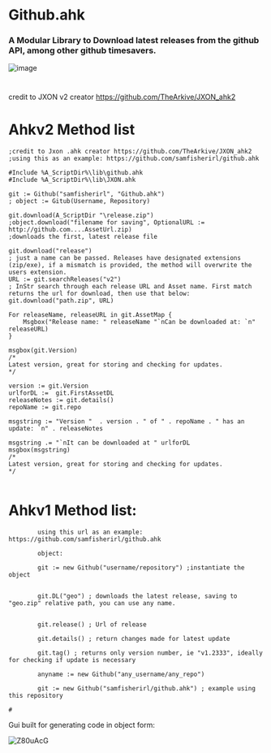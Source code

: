 <h1>Github.ahk</h1>

<h3>
A Modular Library to Download latest releases from the github API, among other github timesavers. </h3>

<p class="has-line-data" data-line-start="1" data-line-end="2">

 ![image](https://user-images.githubusercontent.com/98753696/224391018-7596576e-e988-4d46-9242-33a667654ed5.png)

 #
credit to JXON v2 creator https://github.com/TheArkive/JXON_ahk2

# Ahkv2 Method list 

```autohotkey
;credit to Jxon .ahk creator https://github.com/TheArkive/JXON_ahk2
;using this as an example: https://github.com/samfisherirl/github.ahk

#Include %A_ScriptDir%\lib\github.ahk
#Include %A_ScriptDir%\lib\JXON.ahk 

git := Github("samfisherirl", "Github.ahk")
; object := Gitub(Username, Repository)

git.download(A_ScriptDir "\release.zip") 
;object.download("filename for saving", OptionalURL := http://github.com....AssetUrl.zip)
;downloads the first, latest release file  

git.download("release")
; just a name can be passed. Releases have designated extensions (zip/exe), if a mismatch is provided, the method will overwrite the users extension. 
URL := git.searchReleases("v2")
; InStr search through each release URL and Asset name. First match returns the url for download, then use that below:
git.download("path.zip", URL)

For releaseName, releaseURL in git.AssetMap {
    Msgbox("Release name: " releaseName "`nCan be downloaded at: `n" releaseURL)
}

msgbox(git.Version)
/*
Latest version, great for storing and checking for updates.
*/

version := git.Version
urlforDL :=  git.FirstAssetDL
releaseNotes := git.details()
repoName := git.repo

msgstring := "Version "  . version . " of " . repoName . " has an update: `n" . releaseNotes

msgstring .= "`nIt can be downloaded at " urlforDL
msgbox(msgstring)
/*
Latest version, great for storing and checking for updates.
*/


 ```

# Ahkv1 Method list:
        
```autohotkey
        using this url as an example: https://github.com/samfisherirl/github.ahk
 
        object: 
        
        git := new Github("username/repository") ;instantiate the object


        git.DL("geo") ; downloads the latest release, saving to "geo.zip" relative path, you can use any name. 
        
        
        git.release() ; Url of release 
        
        git.details() ; return changes made for latest update

        git.tag() ; returns only version number, ie "v1.2333", ideally for checking if update is necessary
        
        anyname := new Github("any_username/any_repo") 
        
        git := new Github("samfisherirl/github.ahk") ; example using this repository

#
```
 
 
Gui built for generating code in object form:


![Z80uAcG](https://user-images.githubusercontent.com/98753696/194636178-385c2dcb-1220-474c-b3ae-a09b33c94339.png)

 
